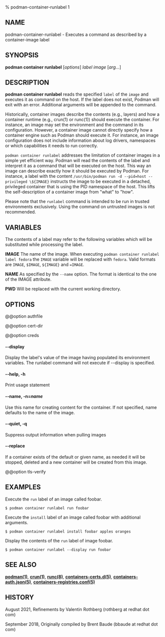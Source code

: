 % podman-container-runlabel 1

## NAME

podman-container-runlabel - Executes a command as described by a container-image label

## SYNOPSIS

**podman container runlabel** [*options*] _label_ _image_ [*arg...*]

## DESCRIPTION

**podman container runlabel** reads the specified `label` of the `image` and executes it as command on the host. If the label does not exist, Podman will exit with an error. Additional arguments will be appended to the command.

Historically, container images describe the contents (e.g., layers) and how a container runtime (e.g., crun(1) or runc(1)) should execute the container. For instance, an image may set the environment and the command in its configuration. However, a container image cannot directly specify how a container engine such as Podman should execute it. For instance, an image configuration does not include information about log drivers, namespaces or which capabilities it needs to run correctly.

`podman container runlabel` addresses the limitation of container images in a simple yet efficient way. Podman will read the contents of the label and interpret it as a command that will be executed on the host. This way an image can describe exactly how it should be executed by Podman. For instance, a label with the content `/usr/bin/podman run -d --pid=host --privileged \${IMAGE}` instructs the image to be executed in a detached, privileged container that is using the PID namespace of the host. This lifts the self-description of a container image from "what" to "how".

Please note that the `runlabel` command is intended to be run in trusted environments exclusively. Using the command on untrusted images is not recommended.

## VARIABLES

The contents of a label may refer to the following variables which will be substituted while processing the label.

**IMAGE**
The name of the image. When executing `podman container runlabel label fedora` the `IMAGE` variable will be replaced with `fedora`. Valid formats are `IMAGE`, `$IMAGE`, `${IMAGE}` and `=IMAGE`.

**NAME**
As specified by the `--name` option. The format is identical to the one of the IMAGE attribute.

**PWD**
Will be replaced with the current working directory.

## OPTIONS

@@option authfile

@@option cert-dir

@@option creds

#### **--display**

Display the label's value of the image having populated its environment variables. The runlabel command will not execute if --display is specified.

#### **--help**, **-h**

Print usage statement

#### **--name**, **-n**=_name_

Use this name for creating content for the container. If not specified, name defaults to the name of the image.

#### **--quiet**, **-q**

Suppress output information when pulling images

#### **--replace**

If a container exists of the default or given name, as needed it will be stopped, deleted and a new container will be created from this image.

@@option tls-verify

## EXAMPLES

Execute the `run` label of an image called foobar.

```
$ podman container runlabel run foobar
```

Execute the `install` label of an image called foobar with additional arguments.

```
$ podman container runlabel install foobar apples oranges
```

Display the contents of the `run` label of image foobar.

```
$ podman container runlabel --display run foobar
```

## SEE ALSO

**[podman(1)](podman.1.md)**, **[crun(1)](https://github.com/containers/crun/blob/main/crun.1.md)**, **[runc(8)](https://github.com/opencontainers/runc/blob/main/man/runc.8.md)**, **[containers-certs.d(5)](https://github.com/containers/image/blob/main/docs/containers-certs.d.5.md)**, **[containers-auth.json(5)](https://github.com/containers/image/blob/main/docs/containers-auth.json.5.md)**, **[containers-registries.conf(5)](https://github.com/containers/image/blob/main/docs/containers-registries.conf.5.md)**

## HISTORY

August 2021, Refinements by Valentin Rothberg (rothberg at redhat dot com)

September 2018, Originally compiled by Brent Baude (bbaude at redhat dot com)
